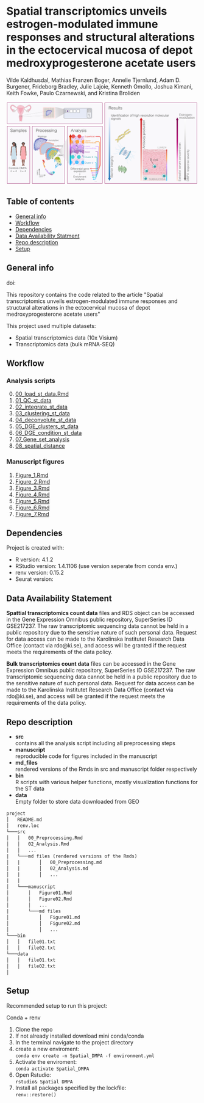 # Spatial transcriptomics unveils estrogen-modulated immune responses and structural alterations in the ectocervical mucosa of depot medroxyprogesterone acetate users

Vilde Kaldhusdal, Mathias Franzen Boger, Annelie Tjernlund, Adam D. Burgener, Frideborg Bradley, Julie Lajoie, Kenneth Omollo, Joshua Kimani, Keith Fowke, Paulo Czarnewski, and Kristina Broliden

![](./resources/Graphical%20abstract.png)

## Table of contents

-   [General info](#general-info)
-   [Workflow](#Workflow)
-   [Dependencies](#dependencies)
-   [Data Availability Statment](#data-availability-statment)
-   [Repo description](#repo-description)
-   [Setup](#setup)

## General info

doi:

This repository contains the code related to the article "Spatial transcriptomics unveils estrogen-modulated immune responses and structural alterations in the ectocervical mucosa of depot medroxyprogesterone acetate users"

This project used multiple datasets:
-   Spatial transcriptomics data (10x Visium)
-   Transcriptomics data (bulk mRNA-SEQ)

## Workflow

### Analysis scripts

0.  [00_load_st_data.Rmd](https://vildeka.github.io/Spatial_DMPA/00_load_st_data)
1.  [01_QC_st_data](https://vildeka.github.io/Spatial_DMPA/01_QC_st_data)
2.  [02_integrate_st_data](https://vildeka.github.io/Spatial_DMPA/02_integrate_st_data)
3.  [03_clustering_st_data](https://vildeka.github.io/Spatial_DMPA/03_clustering_st_data)
4.  [04_deconvolute_st_data](https://vildeka.github.io/Spatial_DMPA/04_deconvolute_st_data)
5.  [05_DGE_clusters_st_data](https://vildeka.github.io/Spatial_DMPA/05_DGE_clusters_st_data)
6.  [06_DGE_condition_st_data](https://vildeka.github.io/Spatial_DMPA/06_DGE_condition_st_data)
7.  [07_Gene_set_analysis](https://vildeka.github.io/Spatial_DMPA/07_Gene_set_analysis)
8.  [08_spatial_distance](https://vildeka.github.io/Spatial_DMPA/08_spatial_distance)

### Manuscript figures
1. [Figure_1.Rmd](https://vildeka.github.io/Spatial_DMPA/Figure_1)
2. [Figure_2.Rmd](https://vildeka.github.io/Spatial_DMPA/Figure_2)
3. [Figure_3.Rmd](https://vildeka.github.io/Spatial_DMPA/Figure_3)
4. [Figure_4.Rmd](https://vildeka.github.io/Spatial_DMPA/Figure_4)
5. [Figure_5.Rmd](https://vildeka.github.io/Spatial_DMPA/Figure_5)
6. [Figure_6.Rmd](https://vildeka.github.io/Spatial_DMPA/Figure_6)
7. [Figure_7.Rmd](https://vildeka.github.io/Spatial_DMPA/Figure_7)

## Dependencies

Project is created with:

-   R version: 4.1.2
-   RStudio version: 1.4.1106 (use version seperate from conda env.)
-   renv version: 0.15.2
-   Seurat version:

## Data Availability Statement

**Spattial transcriptomics count data** files and RDS object can be accessed in the Gene Expression Omnibus public repository, SuperSeries ID GSE217237. The raw transcriptomic sequencing data cannot be held in a public repository due to the sensitive nature of such personal data. Request for data access can be made to the Karolinska Institutet Research Data Office (contact via rdo\@ki.se), and access will be granted if the request meets the requirements of the data policy.

**Bulk transcriptomics count data** files can be accessed in the Gene Expression Omnibus public repository, SuperSeries ID GSE217237. The raw transcriptomic sequencing data cannot be held in a public repository due to the sensitive nature of such personal data. Request for data access can be made to the Karolinska Institutet Research Data Office (contact via rdo\@ki.se), and access will be granted if the request meets the requirements of the data policy.

## Repo description

-   **src**\
    contains all the analysis script including all preprocessing steps
-   **manuscript**\
    reproducible code for figures included in the manuscript
-   **md_files**\
    rendered versions of the Rmds in src and manuscript folder respectively
-   **bin**\
    R scripts with various helper functions, mostly visualization functions for the ST data
-   **data**\
    Empty folder to store data downloaded from GEO

<!-- -->

```         
project
│   README.md
│   renv.loc    
└───src
│   │   00_Preprocessing.Rmd
│   │   02_Analysis.Rmd
│   │   ...
|   └───md files (rendered versions of the Rmds)
│   |       │   00_Preprocessing.md
│   |       │   02_Analysis.md
│   |       │   ...
|   |
│   └───manuscript
│       │   Figure01.Rmd
│       │   Figure02.Rmd
│       │   ...
|       └───md files
│           │   Figure01.md
│           │   Figure02.md
│           │   ...
└───bin
│   │   file01.txt
│   │   file02.txt
└───data
│   │   file01.txt
│   │   file02.txt
│
```

## Setup

Recommended setup to run this project:

Conda + renv

1.  Clone the repo
2.  If not already installed download mini conda/conda
3.  In the terminal navigate to the project directory
4.  create a new enviroment:<br/> `conda env create -n Spatial_DMPA -f environment.yml`
5.  Activate the enviroment:<br/> `conda activate Spatial_DMPA`
6.  Open Rstudio:<br/> `rstudio& Spatial DMPA`
7.  Install all packages specified by the lockfile:<br/> `renv::restore()`
